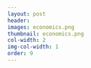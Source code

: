 ```yaml
---
layout: post
header: 
images: economics.png
thumbnail: economics.png
col-width: 2
img-col-width: 1
order: 9
---
```

